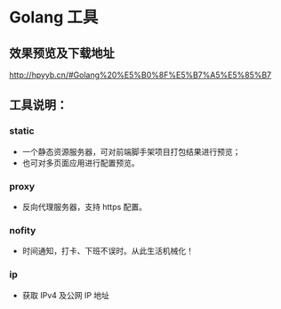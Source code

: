 # Golang 工具

## 效果预览及下载地址

http://hpyyb.cn/#Golang%20%E5%B0%8F%E5%B7%A5%E5%85%B7

## 工具说明：

### static

- 一个静态资源服务器，可对前端脚手架项目打包结果进行预览；
- 也可对多页面应用进行配置预览。

### proxy

- 反向代理服务器，支持 https 配置。

### nofity

- 时间通知，打卡、下班不误时。从此生活机械化！

### ip

- 获取 IPv4 及公网 IP 地址
